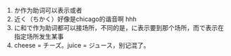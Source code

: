 1. か作为助词可以表示或者
2. 近く（ちかく）好像是chicago的谐音啊 hhh
3. に和で作为助词都可以接场所，不同的是，に表示要到那个场所，而で表示在指定场所发生某事
4. cheese = チーズ。juice = ジュース，别记混了。